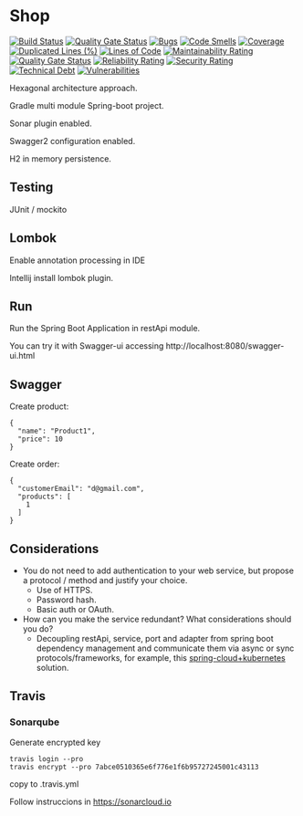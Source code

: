 # Shop

[![Build Status](https://travis-ci.com/davidgfolch/shop.svg?branch=master)](https://travis-ci.com/davidgfolch/shop)
[![Quality Gate Status](https://sonarcloud.io/api/project_badges/measure?project=13814eaa9b43ba5e25d2df7d0f0130c37635a8de&metric=alert_status)](https://sonarcloud.io/dashboard?id=13814eaa9b43ba5e25d2df7d0f0130c37635a8de)
[![Bugs](https://sonarcloud.io/api/project_badges/measure?project=13814eaa9b43ba5e25d2df7d0f0130c37635a8de&metric=bugs)](https://sonarcloud.io/dashboard?id=13814eaa9b43ba5e25d2df7d0f0130c37635a8de)
[![Code Smells](https://sonarcloud.io/api/project_badges/measure?project=13814eaa9b43ba5e25d2df7d0f0130c37635a8de&metric=code_smells)](https://sonarcloud.io/dashboard?id=13814eaa9b43ba5e25d2df7d0f0130c37635a8de)
[![Coverage](https://sonarcloud.io/api/project_badges/measure?project=13814eaa9b43ba5e25d2df7d0f0130c37635a8de&metric=coverage)](https://sonarcloud.io/dashboard?id=13814eaa9b43ba5e25d2df7d0f0130c37635a8de)
[![Duplicated Lines (%)](https://sonarcloud.io/api/project_badges/measure?project=13814eaa9b43ba5e25d2df7d0f0130c37635a8de&metric=duplicated_lines_density)](https://sonarcloud.io/dashboard?id=13814eaa9b43ba5e25d2df7d0f0130c37635a8de)
[![Lines of Code](https://sonarcloud.io/api/project_badges/measure?project=13814eaa9b43ba5e25d2df7d0f0130c37635a8de&metric=ncloc)](https://sonarcloud.io/dashboard?id=13814eaa9b43ba5e25d2df7d0f0130c37635a8de)
[![Maintainability Rating](https://sonarcloud.io/api/project_badges/measure?project=13814eaa9b43ba5e25d2df7d0f0130c37635a8de&metric=sqale_rating)](https://sonarcloud.io/dashboard?id=13814eaa9b43ba5e25d2df7d0f0130c37635a8de)
[![Quality Gate Status](https://sonarcloud.io/api/project_badges/measure?project=13814eaa9b43ba5e25d2df7d0f0130c37635a8de&metric=alert_status)](https://sonarcloud.io/dashboard?id=13814eaa9b43ba5e25d2df7d0f0130c37635a8de)
[![Reliability Rating](https://sonarcloud.io/api/project_badges/measure?project=13814eaa9b43ba5e25d2df7d0f0130c37635a8de&metric=reliability_rating)](https://sonarcloud.io/dashboard?id=13814eaa9b43ba5e25d2df7d0f0130c37635a8de)
[![Security Rating](https://sonarcloud.io/api/project_badges/measure?project=13814eaa9b43ba5e25d2df7d0f0130c37635a8de&metric=security_rating)](https://sonarcloud.io/dashboard?id=13814eaa9b43ba5e25d2df7d0f0130c37635a8de)
[![Technical Debt](https://sonarcloud.io/api/project_badges/measure?project=13814eaa9b43ba5e25d2df7d0f0130c37635a8de&metric=sqale_index)](https://sonarcloud.io/dashboard?id=13814eaa9b43ba5e25d2df7d0f0130c37635a8de)
[![Vulnerabilities](https://sonarcloud.io/api/project_badges/measure?project=13814eaa9b43ba5e25d2df7d0f0130c37635a8de&metric=vulnerabilities)](https://sonarcloud.io/dashboard?id=13814eaa9b43ba5e25d2df7d0f0130c37635a8de)

Hexagonal architecture approach.

Gradle multi module Spring-boot project.

Sonar plugin enabled.

Swagger2 configuration enabled.

H2 in memory persistence.

## Testing

JUnit / mockito

## Lombok

Enable annotation processing in IDE

Intellij install lombok plugin.

## Run

Run the Spring Boot Application in restApi module.

You can try it with Swagger-ui accessing http://localhost:8080/swagger-ui.html

## Swagger
Create product:

    {
      "name": "Product1",
      "price": 10
    }

Create order:

    {
      "customerEmail": "d@gmail.com",
      "products": [
        1
      ]
    }
    
## Considerations
- You do not need to add authentication to your web service, but propose a protocol / method and
justify your choice.
    - Use of HTTPS.
    - Password hash.
    - Basic auth or OAuth.
- How can you make the service redundant? What considerations should you do?
    - Decoupling restApi, service, port and adapter from spring boot dependency management and communicate them via async or sync protocols/frameworks, for example, this [spring-cloud+kubernetes](https://dzone.com/articles/quick-guide-to-microservices-with-kubernetes-sprin) solution.


## Travis

### Sonarqube

Generate encrypted key

    travis login --pro
    travis encrypt --pro 7abce0510365e6f776e1f6b95727245001c43113
    
copy to .travis.yml

Follow instruccions in https://sonarcloud.io